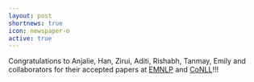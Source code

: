 ```yaml
---
layout: post
shortnews: true
icon: newspaper-o
active: true
---
```

Congratulations to Anjalie, Han, Zirui, Aditi, Rishabh, Tanmay, Emily and collaborators for their accepted papers at [EMNLP](https://2020.emnlp.org) and [CoNLL](https://www.conll.org)!!!